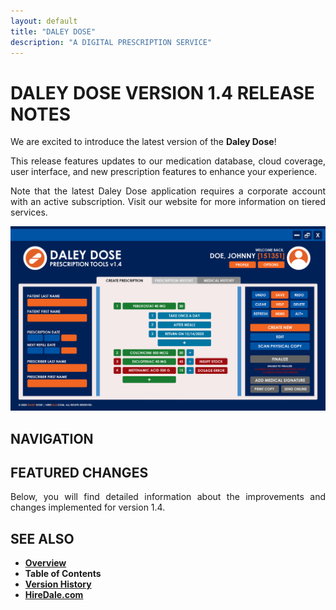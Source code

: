 ```yaml
---
layout: default
title: "DALEY DOSE"
description: "A DIGITAL PRESCRIPTION SERVICE"
---
```


# **DALEY DOSE VERSION 1.4 RELEASE NOTES**
  
<p style="text-align: justify;">
We are excited to introduce the latest version of the <strong>Daley Dose</strong>!
</p>

<p style="text-align: justify;">
This release features updates to our medication database, cloud coverage, user interface, and new prescription features to enhance your experience. 
</p>

<p style="text-align: justify;">
Note that the latest Daley Dose application requires a corporate account with an active subscription. Visit our website for more information on tiered services.
</p>

![Daily Dose user interface](/assets/images/daley-dose-home-window-error.png)

## **NAVIGATION**

## **FEATURED CHANGES**

<p style="text-align: justify;">
Below, you will find detailed information about the improvements and changes implemented for version 1.4.
</p>

## SEE ALSO

- [**Overview**](https://hiredale.github.io/daleydose/)
- **Table of Contents**
- [**Version History**](/daleydose/version-history)
- [**HireDale.com**](https://hiredale.github.io)
